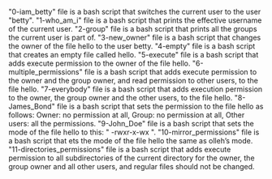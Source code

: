 "0-iam_betty" file is a bash script that switches the current user to the user "betty".
"1-who_am_i" file is a bash script that prints the effective username of the current user.
"2-group" file is a bash script that prints all the groups the current user is part of.
"3-new_owner" file is a bash script that changes the owner of the file hello to the user betty.
"4-empty" file is a bash script that creates an empty file called hello.
"5-execute" file is a bash script that adds execute permission to the owner of the file hello.
"6-multiple_permissions" file is a bash script that adds execute permission to the owner and the group owner, and read permission to other users, to the file hello.
"7-everybody" file is a bash script that adds execution permission to the owner, the group owner and the other users, to the file hello.
"8-James_Bond" file is a bash script that sets the permission to the file hello as follows: Owner: no permission at all, Group: no permission at all, Other users: all the permissions.
"9-John_Doe" file is a bash script that sets the mode of the file hello to this: " -rwxr-x-wx ".
"10-mirror_permissions" file is a bash script that ets the mode of the file hello the same as olleh’s mode.
"11-directories_permissions" file is a bash script that adds execute permission to all subdirectories of the current directory for the owner, the group owner and all other users, and regular files should not be changed.
